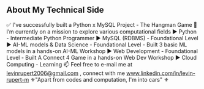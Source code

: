 ## About My Technical Side

✅ I've successfully built a Python x MySQL Project - The Hangman Game 
🎯 I’m currently on a mission to explore various computational fields 
     ▶ Python - Intermediate Python Programmer
     ▶ MySQL (RDBMS) - Foundational Level  
     ▶ AI-ML models & Data Science - Foundational Level - Built 3 basic ML models in a hands-on AI-ML Workshop 
     ▶ Web Development - Foundational Level - Built A Connect 4 Game in a hands-on Web Dev Workshop
     ▶ Cloud Computing - Learning
📫 Feel free to e-mail me at levinrupert2006@gmail.com , connect with me www.linkedin.com/in/levin-rupert-m 
⚜️"Apart from codes and computation, I'm into cars" ⚜️



